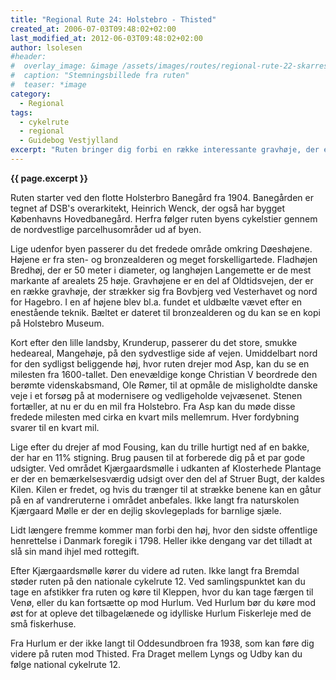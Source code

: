 ```yaml
---
title: "Regional Rute 24: Holstebro - Thisted"
created_at: 2006-07-03T09:48:02+02:00
last_modified_at: 2012-06-03T09:48:02+02:00
author: lsolesen
#header:
#  overlay_image: &image /assets/images/routes/regional-rute-22-skarresoe-roende.jpg
#  caption: "Stemningsbillede fra ruten"
#  teaser: *image
category:
  - Regional
tags:
  - cykelrute
  - regional
  - Guidebog Vestjylland
excerpt: "Ruten bringer dig forbi en række interessante gravhøje, der er en del af Oldtidsvejen, som strækker sig fra Bovbjerg ved Vesterhavet og helt til Hagebro. Og du kan måske indstille din triptæller efter punkter på ruten, da den flere steder er opmålt af selveste Ole Rømer på befaling af den enevældige kong Christian V."
---
```


**{{ page.excerpt }}**

Ruten starter ved den flotte Holsterbro Banegård fra 1904. Banegården er tegnet af DSB's overarkitekt, Heinrich Wenck, der også har bygget Københavns Hovedbanegård. Herfra følger ruten byens cykelstier gennem de nordvestlige parcelhusområder ud af byen.

Lige udenfor byen passerer du det fredede område omkring Døeshøjene. Højene er fra sten- og bronzealderen og meget forskelligartede. Fladhøjen Bredhøj, der er 50 meter i diameter, og langhøjen Langemette er de mest markante af arealets 25 høje. Gravhøjene er en del af Oldtidsvejen, der er en række gravhøje, der strækker sig fra Bovbjerg ved Vesterhavet og nord for Hagebro. I en af højene blev bl.a. fundet et uldbælte vævet efter en enestående teknik. Bæltet er dateret til bronzealderen og du kan se en kopi på Holstebro Museum.
 
Kort efter den lille landsby, Krunderup, passerer du det store, smukke hedeareal, Mangehøje, på den sydvestlige side af vejen. Umiddelbart nord for den sydligst beliggende høj, hvor ruten drejer mod Asp, kan du se en milesten fra 1600-tallet. Den enevældige konge Christian V beordrede den berømte videnskabsmand, Ole Rømer, til at opmåle de misligholdte danske veje i et forsøg på at modernisere og vedligeholde vejvæsenet. Stenen fortæller, at nu er du en mil fra Holstebro. Fra Asp kan du møde disse fredede milesten med cirka en kvart mils mellemrum. Hver fordybning svarer til en kvart mil.
 
Lige efter du drejer af mod Fousing, kan du trille hurtigt ned af en bakke, der har en 11% stigning. Brug pausen til at forberede dig på et par gode udsigter. Ved området Kjærgaardsmølle i udkanten af Klosterhede Plantage er der en bemærkelsesværdig udsigt over den del af Struer Bugt, der kaldes Kilen. Kilen er fredet, og hvis du trænger til at strække benene kan en gåtur på en af vandreruterne i området anbefales. Ikke langt fra naturskolen Kjærgaard Mølle er der en dejlig skovlegeplads for barnlige sjæle.
 
Lidt længere fremme kommer man forbi den høj, hvor den sidste offentlige henrettelse i Danmark foregik i 1798. Heller ikke dengang var det tilladt at slå sin mand ihjel med rottegift.
 
Efter Kjærgaardsmølle kører du videre ad ruten. Ikke langt fra Bremdal støder ruten på den nationale cykelrute 12. Ved samlingspunktet kan du tage en afstikker fra ruten og køre til Kleppen, hvor du kan tage færgen til Venø, eller du kan fortsætte op mod Hurlum. Ved Hurlum bør du køre mod øst for at opleve det tilbagelænede og idylliske Hurlum Fiskerleje med de små fiskerhuse. 

Fra Hurlum er der ikke langt til Oddesundbroen fra 1938, som kan føre dig videre på ruten mod Thisted. Fra Draget mellem Lyngs og Udby kan du følge national cykelrute 12.
